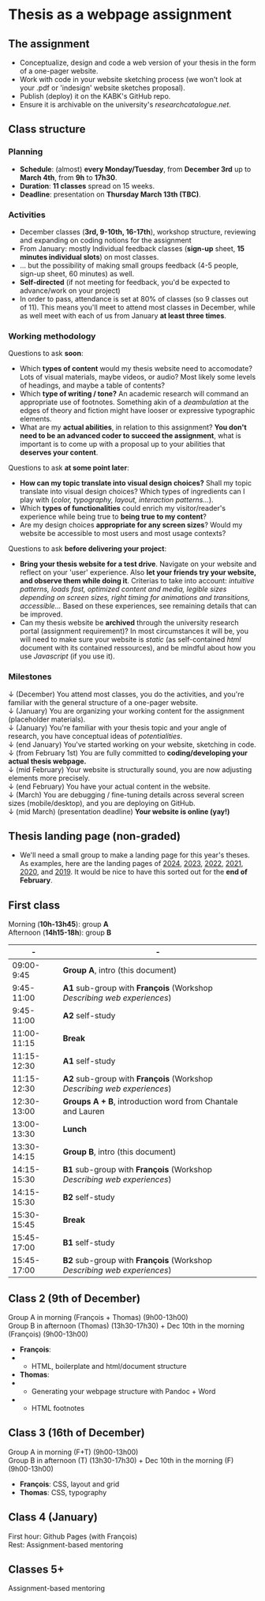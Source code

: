 # Thesis as a webpage assignment

## The assignment

- Conceptualize, design and code a web version of your thesis in the form of a one-pager website.
- Work with code in your website sketching process (we won't look at your .pdf or 'indesign' website sketches proposal).
- Publish (deploy) it on the KABK's GitHub repo.
- Ensure it is archivable on the university's *researchcatalogue.net*.

## Class structure

### Planning

- **Schedule**: (almost) **every Monday/Tuesday**, from **December 3rd** up to **March 4th**, from **9h** to **17h30**.
- **Duration**: **11 classes** spread on 15 weeks.
- **Deadline**: presentation on **Thursday March 13th (TBC)**.

### Activities

- December classes (**3rd, 9-10th, 16-17th**), workshop structure, reviewing and expanding on coding notions for the assignment
- From January: mostly Individual feedback classes (**sign-up** sheet, **15 minutes individual slots**) on most classes.
- ... but the possibility of making small groups feedback (4-5 people, sign-up sheet, 60 minutes) as well.
- **Self-directed** (if not meeting for feedback, you'd be expected to advance/work on your project)
- In order to pass, attendance is set at 80% of classes (so 9 classes out of 11). This means you'll meet to attend most classes in December, while as well meet with each of us from January **at least three times**.

### Working methodology

Questions to ask **soon**:

- Which **types of content** would my thesis website need to accomodate? Lots of visual materials, maybe videos, or audio? Most likely some levels of headings, and maybe a table of contents?
- Which **type of writing / tone?** An academic research will command an appropriate use of footnotes. Something akin of a *deambulation* at the edges of theory and fiction might have looser or expressive typographic elements.
- What are my **actual abilities**, in relation to this assignment? **You don't need to be an advanced coder to succeed the assignment**, what is important is to come up with a proposal up to your abilities that **deserves your content**.

Questions to ask **at some point later**:

- **How can my topic translate into visual design choices?** Shall my topic translate into visual design choices? Which types of ingredients can I play with (*color, typography, layout, interaction patterns...*).
- Which **types of functionalities** could enrich my visitor/reader's experience while being true to **being true to my content**?
- Are my design choices **appropriate for any screen sizes**? Would my website be accessible to most users and most usage contexts?

Questions to ask **before delivering your project**:

- **Bring your thesis website for a test drive**. Navigate on your website and reflect on your 'user' experience. Also **let your friends try your website, and observe them while doing it**. Criterias to take into account: *intuitive patterns, loads fast, optimized content and media, legible sizes depending on screen sizes, right timing for animations and transitions, accessible...* Based on these experiences, see remaining details that can be improved.
- Can my thesis website be **archived** through the university research portal (assignment requirement)? In most circumstances it will be, you will need to make sure your website is *static* (as self-contained *html* document with its contained ressources), and be mindful about how you use *Javascript* (if you use it).

### Milestones

↓ (December) You attend most classes, you do the activities, and you're familiar with the general structure of a one-pager website. <br>
↓ (January) You are organizing your working content for the assignment (placeholder materials). <br>
↓ (January) You're familiar with your thesis topic and your angle of research, you have conceptual ideas of *potentialities*. <br>
↓ (end January) You've started working on your website, sketching in code. <br>
↓ (from February 1st) You are fully committed to **coding/developing your actual thesis webpage.** <br>
↓ (mid February) Your website is structurally sound, you are now adjusting elements more precisely. <br>
↓ (end February) You have your actual content in the website. <br>
↓ (March) You are debugging / fine-tuning details across several screen sizes (mobile/desktop), and you are deploying on GitHub. <br>
↓ (mid March) (presentation deadline) **Your website is online (yay!)**

## Thesis landing page (non-graded)

- We'll need a small group to make a landing page for this year's theses. As examples, here are the landing pages of [2024](https://kabk.github.io/go-theses-24/), [2023](https://kabk.github.io/go-theses-23/), [2022](https://kabk.github.io/go-theses-22/), [2021](https://kabk.github.io/go-theses-21/), [2020](https://kabk.github.io/go-theses-20/), and [2019](https://kabk.github.io/go-theses-19/). It would be nice to have this sorted out for the **end of February**.

## First class

Morning (**10h-13h45**): group **A** <br>
Afternoon (**14h15-18h**): group **B** <br>

| - | - |
| -------- | --------------------- |
| 09:00-9:45 | **Group A**, intro (this document)
| 9:45-11:00 | **A1** sub-group with **François** (Workshop *Describing web experiences*) |
| 9:45-11:00 | **A2** self-study |
| 11:00-11:15 | **Break** |
| 11:15-12:30 | **A1** self-study |
| 11:15-12:30 | **A2** sub-group with **François** (Workshop *Describing web experiences*) |
| 12:30-13:00 | **Groups A + B**, introduction word from Chantale and Lauren |
| 13:00-13:30 | **Lunch** |
| 13:30-14:15 | **Group B**, intro (this document)
| 14:15-15:30 | **B1** sub-group with **François** (Workshop *Describing web experiences*) |
| 14:15-15:30 | **B2** self-study |
| 15:30-15:45 | **Break** |
| 15:45-17:00 | **B1** self-study |
| 15:45-17:00 | **B2** sub-group with **François** (Workshop *Describing web experiences*) |


## Class 2 (9th of December)

Group A in morning (François + Thomas) (9h00-13h00) <br>
Group B in afternoon (Thomas) (13h30-17h30) + Dec 10th in the morning (François) (9h00-13h00) <br>

- **François**:
- - HTML, boilerplate and html/document structure
- **Thomas**:
- - Generating your webpage structure with Pandoc + Word
- - HTML footnotes

## Class 3 (16th of December)

Group A in morning (F+T) (9h00-13h00) <br>
Group B in afternoon (T) (13h30-17h30) + Dec 10th in the morning (F) (9h00-13h00) <br>

- **François**: CSS, layout and grid
- **Thomas**: CSS, typography

## Class 4 (January)

First hour: Github Pages (with François) <br>
Rest: Assignment-based mentoring

## Classes 5+

Assignment-based mentoring

